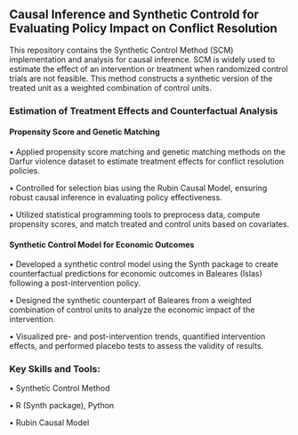 ## Causal Inference and Synthetic Controld for Evaluating Policy Impact on Conflict Resolution 

This repository contains the Synthetic Control Method (SCM) implementation and analysis for causal inference. SCM is widely used to estimate the effect of an intervention or treatment when randomized control trials are not feasible. This method constructs a synthetic version of the treated unit as a weighted combination of control units.


### Estimation of Treatment Effects and Counterfactual Analysis
#### Propensity Score and Genetic Matching
• Applied propensity score matching and genetic matching methods on the Darfur violence dataset to estimate treatment effects for conflict resolution policies.

• Controlled for selection bias using the Rubin Causal Model, ensuring robust causal inference in evaluating policy effectiveness.

• Utilized statistical programming tools to preprocess data, compute propensity scores, and match treated and control units based on covariates.

#### Synthetic Control Model for Economic Outcomes
• Developed a synthetic control model using the Synth package to create counterfactual predictions for economic outcomes in Baleares (Islas) following a post-intervention policy.

• Designed the synthetic counterpart of Baleares from a weighted combination of control units to analyze the economic impact of the intervention.

• Visualized pre- and post-intervention trends, quantified intervention effects, and performed placebo tests to assess the validity of results.


### Key Skills and Tools:
• Synthetic Control Method

• R (Synth package), Python

• Rubin Causal Model
